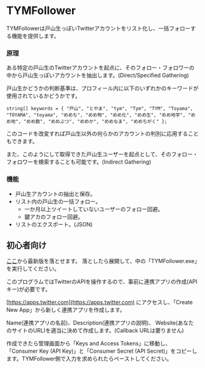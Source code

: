 # TYMFollower
TYMFollowerは戸山生っぽいTwitterアカウントをリスト化し、一括フォローする機能を提供します。
### 原理
ある特定の戸山生のTwitterアカウントを起点に、そのフォロー・フォロワーの中から戸山生っぽいアカウントを抽出します。(Direct/Specified Gathering)

戸山生かどうかの判断基準は、プロフィール内に以下のいずれかのキーワードが使用されているかどうかです。
```csharp:
string[] keywords = { "戸山", "とやま", "tym", "Tym", "TYM", "Toyama", "TOYAMA", "toyama", "めめち", "めめ物", "めめ化", "めめ生", "めめ地学", "めめ地", "めめ数", "めめぶつ", "めめか", "めめなま", "めめちがく" };
```
このコードを改変すれば戸山生以外の何らかのアカウントの判別に応用することもできます。

また、このようにして取得できた戸山生ユーザーを起点として、そのフォロー・フォロワーを検索することも可能です。(Indirect Gathering)

### 機能
- 戸山生アカウントの抽出と保存。
- リスト内の戸山生の一括フォロー。
  - 一か月以上ツイートしていないユーザーのフォロー回避。
  - 鍵アカのフォロー回避。
- リストのエクスポート。(JSON)

## 初心者向け
[ここ](https://github.com/aidentity3b/TYMFollower/releases)から最新版を落とせます。
落としたら展開して、中の「TYMFollower.exe」を実行してください。

このプログラムではTwitterのAPIを操作するので、事前に連携アプリの作成(APIキー)が必要です。

[https://apps.twitter.com](https://apps.twitter.com) にアクセスし、「Create New App」から新しく連携アプリを作成します。

Name(連携アプリの名前)、Description(連携アプリの説明)、 Website(あなたのサイトのURL)を適当に決めて作成します。(Callback URLは要りません)

作成できたら管理画面から「Keys and Access Tokens」に移動し、「Consumer Key (API Key)」と「Consumer Secret (API Secret)」をコピーします。TYMFollower側で入力を求められたらペーストしてください。
